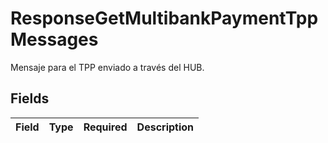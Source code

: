 # ResponseGetMultibankPaymentTppMessages

Mensaje para el TPP enviado a través del HUB.


## Fields

| Field       | Type        | Required    | Description |
| ----------- | ----------- | ----------- | ----------- |